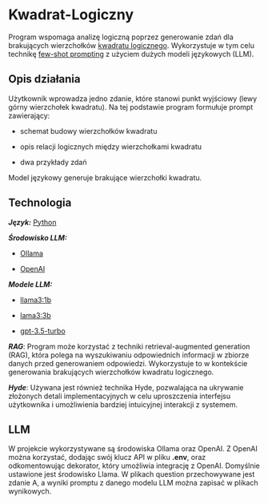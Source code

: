 # Kwadrat-Logiczny

Program wspomaga analizę logiczną poprzez generowanie zdań dla brakujących wierzchołków [kwadratu logicznego](https://pl.wikipedia.org/wiki/Kwadrat_logiczny). Wykorzystuje w tym celu technikę [few-shot prompting](https://www.promptingguide.ai/techniques/fewshot) z użyciem dużych modeli językowych (LLM).

Opis działania
---
Użytkownik wprowadza jedno zdanie, które stanowi punkt wyjściowy (lewy górny wierzchołek kwadratu). Na tej podstawie program formułuje prompt zawierający:

- schemat budowy wierzchołków kwadratu

- opis relacji logicznych między wierzchołkami kwadratu

- dwa przykłady zdań

Model językowy generuje brakujące wierzchołki kwadratu.


Technologia
---
***Język:*** [Python](https://www.python.org/)


***Środowisko LLM:***
- [Ollama](https://ollama.com/)

- [OpenAI](https://openai.com/)


***Modele LLM:***

- [llama3:1b](https://www.llama.com/llama-downloads/)

- [lama3:3b](https://www.llama.com/llama-downloads/)

- [gpt-3.5-turbo](https://platform.openai.com/docs/models)

***RAG***: Program może korzystać z techniki retrieval-augmented generation (RAG), która polega na wyszukiwaniu odpowiednich informacji w zbiorze danych przed generowaniem odpowiedzi. Wykorzystuje to w kontekście generowania brakujących wierzchołków kwadratu logicznego.

***Hyde***: Używana jest również technika Hyde, pozwalająca na ukrywanie złożonych detali implementacyjnych w celu uproszczenia interfejsu użytkownika i umożliwienia bardziej intuicyjnej interakcji z systemem.


LLM
---
W projekcie wykorzystywane są środowiska Ollama oraz OpenAI. Z OpenAI można korzystać, dodając swój klucz API w pliku **.env**, oraz odkomentowując dekorator, który umożliwia integrację z OpenAI. Domyślnie ustawione jest środowisko Llama. W plikach question przechowywane jest zdanie A, a wyniki promptu z danego modelu LLM można zapisać w plikach wynikowych.

